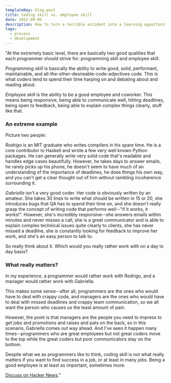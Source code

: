 ```yaml
---
templateKey: blog-post
title: Coding skill vs. employee skill
date: 2012-09-05
description: How to turn a terrible accident into a learning opportunity.
tags:
  - process
  - development
---
```


"At the extremely basic level, there are basically two good qualities that each programmer should strive for: programming skill and employee skill.

_Programming skill_ is basically the ability to write good, solid, performant, maintainable, and all-the-other-desireable-code-adjectives code. This is what coders tend to spend their time harping on and debating about and reading about.

_Employee skill_ is the ability to be a good employee and coworker. This means being responsive, being able to communicate well, hitting deadlines, being open to feedback, being able to explain complex things clearly, stuff like that.

### An extreme example

Picture two people:

_Rodrigo_ is an MIT graduate who writes compilers in his spare time. He is a core contributor to Haskell and wrote a few very well known Python packages. He can generally write very solid code that's readable and handles edge cases beautifully. However, he takes days to answer emails, he rarely picks up his phone, he doesn't seem to have much of an understanding of the importance of deadlines, he does things his own way, and you can't get a clear thought out of him without rambling incoherence surrounding it.

_Gabriella_ isn't a very good coder. Her code is obviously written by an amateur. She takes 30 lines to write what should be written in 15 or 20, she introduces bugs that QA has to spend their time on, and she doesn't really grasp the concept of writing code that performs well--"if it works, it works!". However, she's incredibly responsive--she answers emails within minutes and never misses a call, she is a great communicator and is able to explain complex technical issues quite clearly to clients, she has never missed a deadline, she is constantly looking for feedback to improve her work, and she's an easy person to talk to.

So really think about it. Which would you really rather work with on a day to day basis?

### What really matters?

In my experience, a programmer would rather work with Rodrigo, and a manager would rather work with Gabriella.

This makes some sense--after all, programmers are the ones who would have to deal with crappy code, and managers are the ones who would have to deal with missed deadlines and crappy team communication, so we all want the person who causes us the least amount of pain.

However, the point is that managers are the people you need to impress to get jobs and promotions and raises and pats on the back, so in this scenario, Gabriella comes out way ahead. And I've seen it happen many times--programmers who are great employees but not great coders move to the top while the great coders but poor communicators stay on the bottom.

Despite what we as programmers like to think, coding skill is not what really matters if you want to find success in a job, or at least in many jobs. Being a good employee is at least as important, sometimes more.

[Discuss on Hacker News](http://news.ycombinator.com/item?id=4502272)."